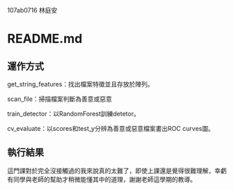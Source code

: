 107ab0716 林庭安
# README.md
## 運作方式

get_string_features：找出檔案特徵並且存放於陣列。

scan_file：掃描檔案判斷為善意或惡意

train_detector：以RandomForest訓練detetor。

cv_evaluate：以scores和test_y分辨為善意或惡意檔案畫出ROC curves圖。

## 執行結果

這門課對於完全沒接觸過的我來說真的太難了，即使上課還是覺得很難理解，幸虧有同學與老師的幫助才稍微能懂其中的道理，謝謝老師這學期的教導。
